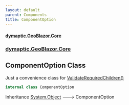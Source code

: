 ```yaml
---
layout: default
parent: Components
title: ComponentOption
---
```

#### [dymaptic.GeoBlazor.Core](index.html 'index')
### [dymaptic.GeoBlazor.Core](index.html#dymaptic.GeoBlazor.Core 'dymaptic.GeoBlazor.Core')

## ComponentOption Class

Just a convenience class for [ValidateRequiredChildren()](dymaptic.GeoBlazor.Core.Components.MapComponent.html#dymaptic.GeoBlazor.Core.Components.MapComponent.ValidateRequiredChildren() 'dymaptic.GeoBlazor.Core.Components.MapComponent.ValidateRequiredChildren()')

```csharp
internal class ComponentOption
```

Inheritance [System.Object](https://docs.microsoft.com/en-us/dotnet/api/System.Object 'System.Object') &#129106; ComponentOption
